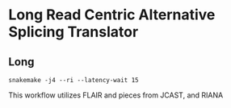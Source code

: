 # Long Read Centric Alternative Splicing Translator

## Long
```
snakemake -j4 --ri --latency-wait 15
```

This workflow utilizes FLAIR and pieces from JCAST, and RIANA



